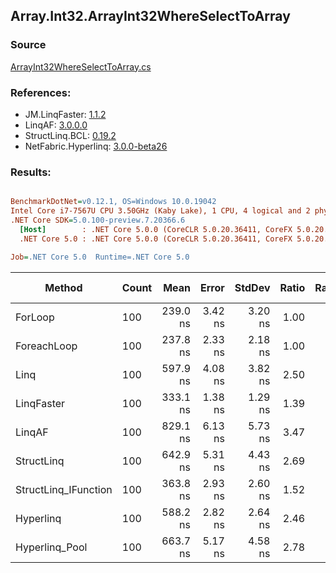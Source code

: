 ﻿## Array.Int32.ArrayInt32WhereSelectToArray

### Source
[ArrayInt32WhereSelectToArray.cs](../LinqBenchmarks/Array/Int32/ArrayInt32WhereSelectToArray.cs)

### References:
- JM.LinqFaster: [1.1.2](https://www.nuget.org/packages/JM.LinqFaster/1.1.2)
- LinqAF: [3.0.0.0](https://www.nuget.org/packages/LinqAF/3.0.0.0)
- StructLinq.BCL: [0.19.2](https://www.nuget.org/packages/StructLinq.BCL/0.19.2)
- NetFabric.Hyperlinq: [3.0.0-beta26](https://www.nuget.org/packages/NetFabric.Hyperlinq/3.0.0-beta26)

### Results:
``` ini

BenchmarkDotNet=v0.12.1, OS=Windows 10.0.19042
Intel Core i7-7567U CPU 3.50GHz (Kaby Lake), 1 CPU, 4 logical and 2 physical cores
.NET Core SDK=5.0.100-preview.7.20366.6
  [Host]        : .NET Core 5.0.0 (CoreCLR 5.0.20.36411, CoreFX 5.0.20.36411), X64 RyuJIT
  .NET Core 5.0 : .NET Core 5.0.0 (CoreCLR 5.0.20.36411, CoreFX 5.0.20.36411), X64 RyuJIT

Job=.NET Core 5.0  Runtime=.NET Core 5.0  

```
|               Method | Count |     Mean |   Error |  StdDev | Ratio | RatioSD |  Gen 0 | Gen 1 | Gen 2 | Allocated |
|--------------------- |------ |---------:|--------:|--------:|------:|--------:|-------:|------:|------:|----------:|
|              ForLoop |   100 | 239.0 ns | 3.42 ns | 3.20 ns |  1.00 |    0.00 | 0.4168 |     - |     - |     872 B |
|          ForeachLoop |   100 | 237.8 ns | 2.33 ns | 2.18 ns |  1.00 |    0.02 | 0.4168 |     - |     - |     872 B |
|                 Linq |   100 | 597.9 ns | 4.08 ns | 3.82 ns |  2.50 |    0.03 | 0.3710 |     - |     - |     776 B |
|           LinqFaster |   100 | 333.1 ns | 1.38 ns | 1.29 ns |  1.39 |    0.02 | 0.3095 |     - |     - |     648 B |
|               LinqAF |   100 | 829.1 ns | 6.13 ns | 5.73 ns |  3.47 |    0.05 | 0.4015 |     - |     - |     840 B |
|           StructLinq |   100 | 642.9 ns | 5.31 ns | 4.43 ns |  2.69 |    0.04 | 0.1526 |     - |     - |     320 B |
| StructLinq_IFunction |   100 | 363.8 ns | 2.93 ns | 2.60 ns |  1.52 |    0.02 | 0.1068 |     - |     - |     224 B |
|            Hyperlinq |   100 | 588.2 ns | 2.82 ns | 2.64 ns |  2.46 |    0.04 | 0.1068 |     - |     - |     224 B |
|       Hyperlinq_Pool |   100 | 663.7 ns | 5.17 ns | 4.58 ns |  2.78 |    0.03 | 0.0267 |     - |     - |      56 B |
